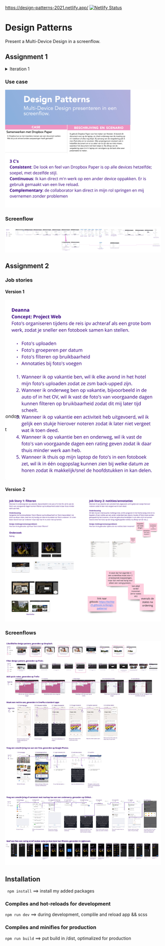 https://design-patterns-2021.netlify.app/
[![Netlify Status](https://api.netlify.com/api/v1/badges/a3afdba3-d30e-40a2-9642-e385621a07c1/deploy-status)](https://app.netlify.com/sites/design-patterns-2021/deploys)

# Design Patterns
Present a Multi-Device Design in a screenflow.

## Assignment 1

<details> <summary>Iteration 1</summary>
   Low effort bc got distracted by goofing around with code
  
  ![version 1 screenshots](https://github.com/deannabosschert/design-patterns/blob/main/src/assets/img/assignments/version_1.jpg)
  
</details>

### Use case
  ![summary of use case](https://github.com/deannabosschert/design-patterns/blob/main/src/assets/img/assignments/assignment_1_summary.jpeg)

### Screenflow
  ![summary of use case](https://github.com/deannabosschert/design-patterns/blob/main/src/assets/img/assignments/assignment_1_screenflow.jpg)


## Assignment 2

### Job stories
#### Version 1
  ![job stories screenshot version 1](https://github.com/deannabosschert/design-patterns/blob/main/src/assets/img/assignments/job_stories.jpg)

#### Version 2
  ![job stories screenshot version 2](https://github.com/deannabosschert/design-patterns/blob/main/src/assets/img/assignments/job_stories_v2.jpg)

### Screenflows
   ![screenflows screenshot](https://github.com/deannabosschert/design-patterns/blob/main/src/assets/img/assignments/assignment_2a_screenflows.jpg)




## Installation
` npm install` ==> install my added packages

### Compiles and hot-reloads for development
` npm run dev ` ==> during development, complile and reload app && scss

### Compiles and minifies for production
`npm run build` ==> put build in /dist, optimalized for production


